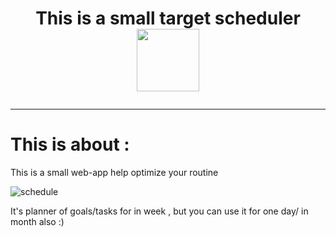 <h1 align="center">This is a small target scheduler
<img src="https://media2.giphy.com/media/BXVRf5GyMlElO/200.webp?cid=ecf05e476hr78gn5b26gsmbqvkbamd5izbo96t0ooh1cicqf&ep=v1_gifs_search&rid=200.webp&ct=g" height="100"
</h1>

  
___

# This is about :
This is a small web-app help optimize your routine


<image src="https://media3.giphy.com/media/MKg9s6l6CwfF4oTwm1/200w.webp?cid=ecf05e477sh96g86myhvaxvsox6adqthqvtvvgaa3gjfsuco&ep=v1_gifs_search&rid=200w.webp&ct=g" alt="schedule">


It's planner of goals/tasks for in week , but you can use it for one day/ in month also :)
